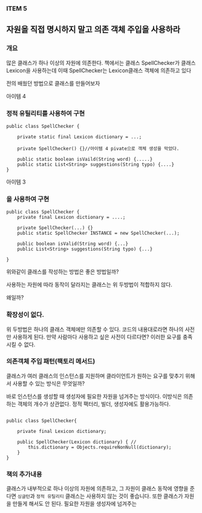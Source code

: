 ### ITEM 5

## 자원을 직접 명시하지 말고 의존 객체 주입을 사용하라

### 개요

많은 클래스가 하나 이상의 자원에 의존한다.
책에서는 클래스 SpellChecker가 클래스 Lexicon을 사용하는데 이때 SpellChecker는 Lexicon클래스 객체에 의존하고 있다

전의 배웠던 방법으로 클래스를 만들어보자

아이템 4
### 정적 유틸리티를 사용하여 구현
~~~
public class SpellChecker {
	
	private static final Lexicon dictionary = ...;
	
	private SpellChecker() {}//아이템 4 pivate으로 객체 생성을 막았다.
	
	public static boolean isVaild(String word) {.....}
	public static List<String> suggestions(String typo) {....}
}
~~~

아이템 3
### 을 사용하여 구현

~~~
public class SpellChecker {
	private final Lexicon dictionary = ....;
	
	private SpellChecker(...) {}
	public static SpellChecker INSTANCE = new SpellChecker(...);
	
	public boolean isValid(String word) {...}
	public List<String> suggestions(String typo) {...}
	
}
~~~

위와같이 클래스를 작성하는 방법은 좋은 방법일까?

사용하는 자원에 따라 동작이 달라지는 클래스는 위 두방법이 적합하지 않다.

왜일까?

### 확장성이 없다.
위 두방법은 하나의 클래스 객체에만 의존할 수 있다.
코드의 내용대로라면 하나의 사전만 사용하게 된다.
만약 사람마다 사용하고 싶은 사전이 다르다면? 이러한 요구를 충족시킬 수 없다.

### 의존객체 주입 패턴(팩토리 메서드)

클래스가 여러 클래스의 인스턴스를 지원하며 클라이언트가 원하는 요구를 맞추기 위해서 사용할 수 있는 방식은 무엇일까?

바로 인스턴스를 생성할 때 생성자에 필요한 자원을 넘겨주는 방식이다.
이방식은 의존하는 객체의 개수가 상관없다.
정적 팩터리, 빌더, 생성자에도 활용가능하다.

~~~

public class SpellChecker{
	
	private final Lexicon dictionary;
	
	public SpellChecker(Lexicon dictionary) { //
		this.dictionary = Objects.requireNonNull(dictionary);
	}
}

~~~

### 책의 추가내용
클래스가 내부적으로 하나 이상의 자원에 의존하고, 그 자원이 클래스 동작에 영향을 준다면 `싱글턴`과 `정적 유틸리티` 클래스는 사용하지 않는 것이 좋습니다.
또한 클래스가 자원을 만들게 해서도 안 된다.
필요한 자원을 생성자에 넘겨주는 
